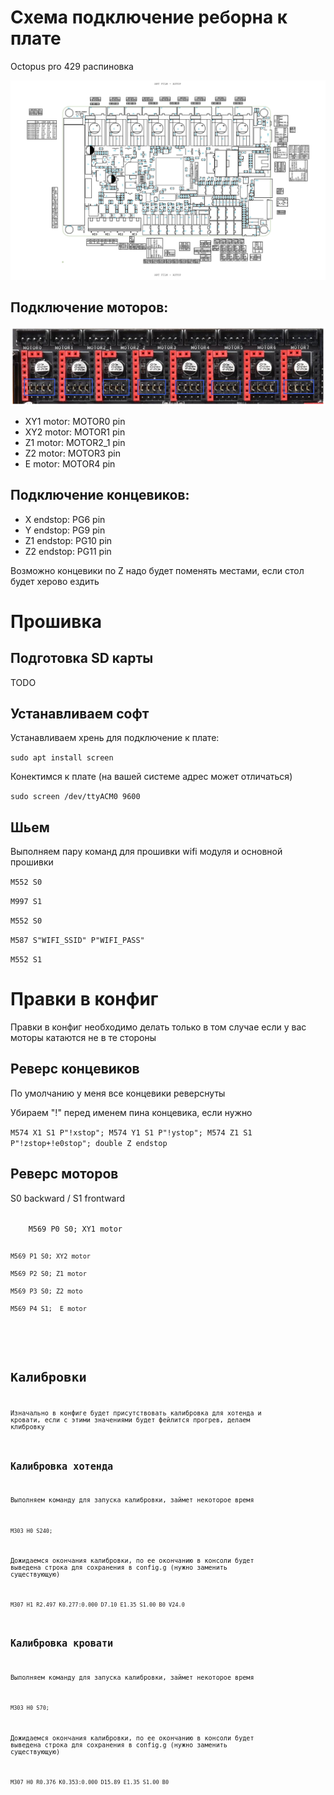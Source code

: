 # Схема подключение реборна к плате

Octopus pro 429 распиновка

![alt text](./img/btt_octopus_pro_1.0_pins.png)

## Подключение моторов:

![alt text](./img/btt_octopus_1.1_spi.png)

- XY1 motor: MOTOR0 pin
- XY2 motor: MOTOR1 pin
- Z1 motor: MOTOR2_1 pin
- Z2 motor: MOTOR3 pin
- E motor: MOTOR4 pin

## Подключение концевиков:

- X endstop: PG6 pin
- Y endstop: PG9 pin
- Z1 endstop: PG10 pin
- Z2 endstop: PG11 pin

Возможно концевики по Z надо будет поменять местами, если стол будет херово ездить

# Прошивка

## Подготовка SD карты

TODO

## Устанавливаем софт
Устанавливаем хрень для подключение к плате:

`sudo apt install screen`

Конектимся к плате (на вашей системе адрес может отличаться)

`sudo screen /dev/ttyACM0 9600`

## Шьем
Выполняем пару команд для прошивки wifi модуля и основной прошивки

`M552 S0`

`M997 S1`

`M552 S0`

`M587 S"WIFI_SSID" P"WIFI_PASS"`

`M552 S1`

# Правки в конфиг

Правки в конфиг необходимо делать только в том случае если у вас моторы катаются не в те стороны


## Реверс концевиков

По умолчанию у меня все концевики реверснуты

Убираем "!" перед именем пина концевика, если нужно

`
	M574 X1 S1 P"!xstop";
	M574 Y1 S1 P"!ystop";
	M574 Z1 S1 P"!zstop+!e0stop"; double Z endstop
`

## Реверс моторов

S0 backward / S1 frontward

<code>
	M569 P0 S0; XY1 motor

	M569 P1 S0; XY2 motor

	M569 P2 S0; Z1 motor

	M569 P3 S0; Z2 moto

	M569 P4 S1;  E motor
<code>

# Калибровки

Изначально в конфиге будет присутствовать калибровка для хотенда и кровати, если с этими значениями будет фейлится прогрев, делаем клибровку

## Калибровка хотенда

Выполняем команду для запуска калибровки, займет некоторое время

`M303 H0 S240;`

Дожидаемся окончания калибровки, по ее окончанию в консоли будет выведена строка для сохранения в config.g (нужно заменить существующую)

`M307 H1 R2.497 K0.277:0.000 D7.10 E1.35 S1.00 B0 V24.0`


## Калибровка кровати

Выполняем команду для запуска калибровки, займет некоторое время

`M303 H0 S70;`

Дожидаемся окончания калибровки, по ее окончанию в консоли будет выведена строка для сохранения в config.g (нужно заменить существующую)

`M307 H0 R0.376 K0.353:0.000 D15.89 E1.35 S1.00 B0`

